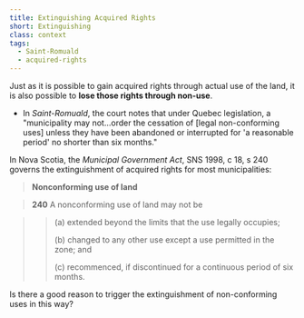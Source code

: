 ```yaml
---
title: Extinguishing Acquired Rights
short: Extinguishing
class: context
tags:
  - Saint-Romuald
  - acquired-rights
---
```


Just as it is possible to gain acquired rights through actual use of the land, it is also possible to **lose those rights through non-use**. 

- In *Saint-Romuald*, the court notes that under Quebec legislation, a "municipality may not...order the cessation of [legal non-conforming uses] unless they have been abandoned or interrupted for 'a reasonable period' no shorter than six months." 

In Nova Scotia, the *Municipal Government Act*, SNS 1998, c 18, s 240 governs the extinguishment of acquired rights for most municipalities:

> **Nonconforming use of land**

> **240** A nonconforming use of land may not be

>> (a) extended beyond the limits that the use legally occupies;
>>
>> (b) changed to any other use except a use permitted in the zone; and
>>
>> (c) recommenced, if discontinued for a continuous period of six months.

Is there a good reason to trigger the extinguishment of non-conforming uses in this way?

